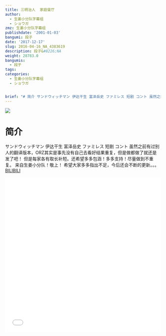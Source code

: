 ```yaml
---
title: 三明治人  家庭餐厅
author:
  - 生姜小分队字幕组
  - ショウガ
zmz: 生姜小分队字幕组
publishdate: '2001-01-03'
bangumi: 段子
date: '2017-12-17'
slug: 2016-04-16_NA_4383619
description: 段子&#8226;NA
weight: 28783.0
bangumis:
  - 段子
tags:
categories:
  - 生姜小分队字幕组
  - ショウガ


brief: "# 简介 サンドウィッチマン 伊达干生 富泽岳史 ファミレス 短剧 コント 虽然之前有过别人的翻译版本，ORZ其实是事先没有自己去看好结果重复，但是做都做了就还是发了吧！ 但是每家各有取长补短。还希望多多包涵！多多支持！尽量做到不重复。 来自生姜小分队！敬上！ 希望大家多多指出不足，今后还会不断的更新。。。"
---
```

![](https://i.imgur.com/gVL7DgK.png)
# 简介  
サンドウィッチマン
伊达干生 富泽岳史 
ファミレス 短剧 コント
虽然之前有过别人的翻译版本，ORZ其实是事先没有自己去看好结果重复，但是做都做了就还是发了吧！
但是每家各有取长补短。还希望多多包涵！多多支持！尽量做到不重复。
来自生姜小分队！敬上！
希望大家多多指出不足，今后还会不断的更新。。。
  [BILIBILI](https://www.bilibili.com/video/av4383619/)

<div class="vcontainer">  <iframe class="video" src="//www.bilibili.com/blackboard/player.html?aid=4383619" width="100%" height="500" frameborder="0" allowfullscreen="allowfullscreen"></iframe></div>
